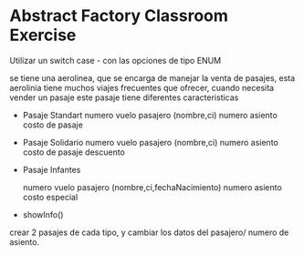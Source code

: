 # Abstract Factory Classroom Exercise

Utilizar un switch case - con las opciones de tipo ENUM

se tiene una aerolinea, que se encarga de manejar la venta de pasajes, esta aerolinia tiene muchos
viajes frecuentes que ofrecer, cuando necesita vender un pasaje este pasaje tiene diferentes caracteristicas

- Pasaje Standart
  numero vuelo
  pasajero (nombre,ci)
  numero asiento
  costo de pasaje

- Pasaje Solidario
  numero vuelo
  pasajero (nombre,ci)
  numero asiento
  costo de pasaje
  descuento

- Pasaje Infantes

  numero vuelo
  pasajero (nombre,ci,fechaNacimiento)
  numero asiento
  costo especial


- showInfo()

crear 2 pasajes de cada tipo, y cambiar los datos del pasajero/ numero de asiento.